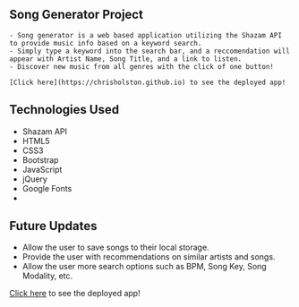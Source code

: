 ## Song Generator Project
    - Song generator is a web based application utilizing the Shazam API to provide music info based on a keyword search. 
    - Simply type a keyword into the search bar, and a reccomendation will appear with Artist Name, Song Title, and a link to listen.
    - Discover new music from all genres with the click of one button! 

    [Click here](https://chrisholston.github.io) to see the deployed app!
## Technologies Used
- Shazam API
- HTML5
- CSS3
- Bootstrap
- JavaScript
- jQuery
- Google Fonts
- 

## Future Updates 
- Allow the user to save songs to their local storage.
- Provide the user with recommendations on similar artists and songs.
- Allow the user more search options such as BPM, Song Key, Song Modality, etc.

[Click here](https://chrisholston.github.io) to see the deployed app!